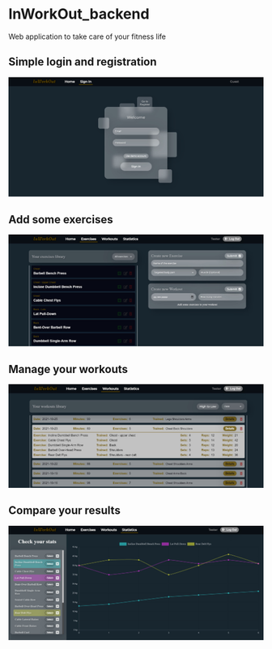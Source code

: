 # InWorkOut_backend

Web application to take care of your fitness life

## Simple login and registration
![login image](images/git1.jpg)

## Add some exercises
![exercises image](images/git2.jpg)

## Manage your workouts
![workouts image](images/git3.jpg)

## Compare your results
![stats image](images/git4.jpg)
